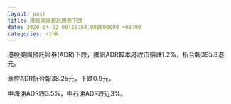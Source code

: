 ```yaml
---
layout: post
title: 港股美國預託證券下跌
date: 2020-04-22 06:26:54.000000000 +08:00
categories: rthk
---
```


港股美國預託證券(ADR)下跌，騰訊ADR較本港收市價跌1.2%，折合報395.8港元。

滙控ADR折合報38.25元，下跌0.9元。

中海油ADR跌3.5%，中石油ADR跌近3%。
